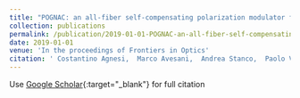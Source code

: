 ```yaml
---
title: "POGNAC: an all-fiber self-compensating polarization modulator for QKD"
collection: publications
permalink: /publication/2019-01-01-POGNAC-an-all-fiber-self-compensating-polarization-modulator-for-QKD
date: 2019-01-01
venue: 'In the proceedings of Frontiers in Optics'
citation: ' Costantino Agnesi,  Marco Avesani,  Andrea Stanco,  Paolo Villoresi,  Giuseppe Vallone, &quot;POGNAC: an all-fiber self-compensating polarization modulator for QKD.&quot; In the proceedings of Frontiers in Optics, 2019.'
---
```

Use [Google Scholar](https://scholar.google.com/scholar?q=POGNAC:+an+all+fiber+self+compensating+polarization+modulator+for+QKD){:target="_blank"} for full citation
